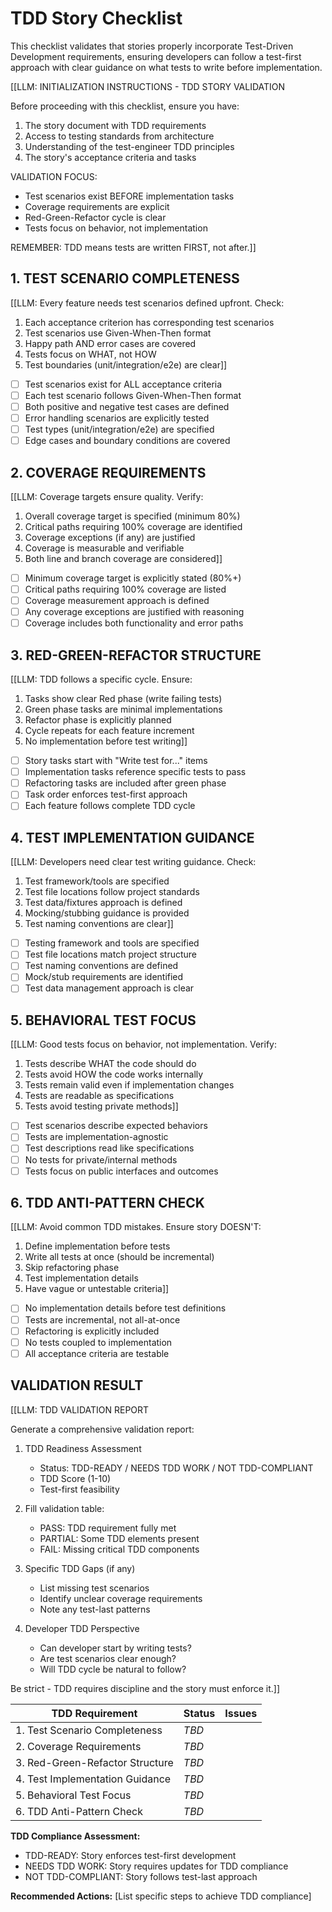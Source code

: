 # TDD Story Checklist

This checklist validates that stories properly incorporate Test-Driven Development requirements, ensuring developers can follow a test-first approach with clear guidance on what tests to write before implementation.

[[LLM: INITIALIZATION INSTRUCTIONS - TDD STORY VALIDATION

Before proceeding with this checklist, ensure you have:
1. The story document with TDD requirements
2. Access to testing standards from architecture
3. Understanding of the test-engineer TDD principles
4. The story's acceptance criteria and tasks

VALIDATION FOCUS:
- Test scenarios exist BEFORE implementation tasks
- Coverage requirements are explicit
- Red-Green-Refactor cycle is clear
- Tests focus on behavior, not implementation

REMEMBER: TDD means tests are written FIRST, not after.]]

## 1. TEST SCENARIO COMPLETENESS

[[LLM: Every feature needs test scenarios defined upfront. Check:
1. Each acceptance criterion has corresponding test scenarios
2. Test scenarios use Given-When-Then format
3. Happy path AND error cases are covered
4. Tests focus on WHAT, not HOW
5. Test boundaries (unit/integration/e2e) are clear]]

- [ ] Test scenarios exist for ALL acceptance criteria
- [ ] Each test scenario follows Given-When-Then format
- [ ] Both positive and negative test cases are defined
- [ ] Error handling scenarios are explicitly tested
- [ ] Test types (unit/integration/e2e) are specified
- [ ] Edge cases and boundary conditions are covered

## 2. COVERAGE REQUIREMENTS

[[LLM: Coverage targets ensure quality. Verify:
1. Overall coverage target is specified (minimum 80%)
2. Critical paths requiring 100% coverage are identified
3. Coverage exceptions (if any) are justified
4. Coverage is measurable and verifiable
5. Both line and branch coverage are considered]]

- [ ] Minimum coverage target is explicitly stated (80%+)
- [ ] Critical paths requiring 100% coverage are listed
- [ ] Coverage measurement approach is defined
- [ ] Any coverage exceptions are justified with reasoning
- [ ] Coverage includes both functionality and error paths

## 3. RED-GREEN-REFACTOR STRUCTURE

[[LLM: TDD follows a specific cycle. Ensure:
1. Tasks show clear Red phase (write failing tests)
2. Green phase tasks are minimal implementations
3. Refactor phase is explicitly planned
4. Cycle repeats for each feature increment
5. No implementation before test writing]]

- [ ] Story tasks start with "Write test for..." items
- [ ] Implementation tasks reference specific tests to pass
- [ ] Refactoring tasks are included after green phase
- [ ] Task order enforces test-first approach
- [ ] Each feature follows complete TDD cycle

## 4. TEST IMPLEMENTATION GUIDANCE

[[LLM: Developers need clear test writing guidance. Check:
1. Test framework/tools are specified
2. Test file locations follow project standards
3. Test data/fixtures approach is defined
4. Mocking/stubbing guidance is provided
5. Test naming conventions are clear]]

- [ ] Testing framework and tools are specified
- [ ] Test file locations match project structure
- [ ] Test naming conventions are defined
- [ ] Mock/stub requirements are identified
- [ ] Test data management approach is clear

## 5. BEHAVIORAL TEST FOCUS

[[LLM: Good tests focus on behavior, not implementation. Verify:
1. Tests describe WHAT the code should do
2. Tests avoid HOW the code works internally
3. Tests remain valid even if implementation changes
4. Tests are readable as specifications
5. Tests avoid testing private methods]]

- [ ] Test scenarios describe expected behaviors
- [ ] Tests are implementation-agnostic
- [ ] Test descriptions read like specifications
- [ ] No tests for private/internal methods
- [ ] Tests focus on public interfaces and outcomes

## 6. TDD ANTI-PATTERN CHECK

[[LLM: Avoid common TDD mistakes. Ensure story DOESN'T:
1. Define implementation before tests
2. Write all tests at once (should be incremental)
3. Skip refactoring phase
4. Test implementation details
5. Have vague or untestable criteria]]

- [ ] No implementation details before test definitions
- [ ] Tests are incremental, not all-at-once
- [ ] Refactoring is explicitly included
- [ ] No tests coupled to implementation
- [ ] All acceptance criteria are testable

## VALIDATION RESULT

[[LLM: TDD VALIDATION REPORT

Generate a comprehensive validation report:

1. TDD Readiness Assessment
   - Status: TDD-READY / NEEDS TDD WORK / NOT TDD-COMPLIANT
   - TDD Score (1-10)
   - Test-first feasibility

2. Fill validation table:
   - PASS: TDD requirement fully met
   - PARTIAL: Some TDD elements present
   - FAIL: Missing critical TDD components

3. Specific TDD Gaps (if any)
   - List missing test scenarios
   - Identify unclear coverage requirements
   - Note any test-last patterns

4. Developer TDD Perspective
   - Can developer start by writing tests?
   - Are test scenarios clear enough?
   - Will TDD cycle be natural to follow?

Be strict - TDD requires discipline and the story must enforce it.]]

| TDD Requirement                  | Status | Issues |
| -------------------------------- | ------ | ------ |
| 1. Test Scenario Completeness    | _TBD_  |        |
| 2. Coverage Requirements         | _TBD_  |        |
| 3. Red-Green-Refactor Structure  | _TBD_  |        |
| 4. Test Implementation Guidance  | _TBD_  |        |
| 5. Behavioral Test Focus         | _TBD_  |        |
| 6. TDD Anti-Pattern Check        | _TBD_  |        |

**TDD Compliance Assessment:**

- TDD-READY: Story enforces test-first development
- NEEDS TDD WORK: Story requires updates for TDD compliance
- NOT TDD-COMPLIANT: Story follows test-last approach

**Recommended Actions:**
[List specific steps to achieve TDD compliance]